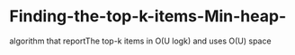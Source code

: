 # Finding-the-top-k-items-Min-heap-
 algorithm that reportThe top-k items in O(U logk) and uses O(U) space
